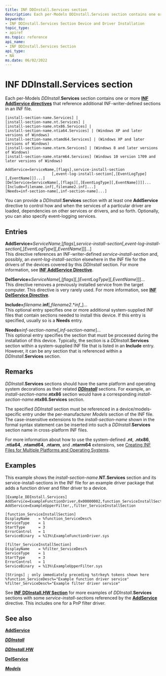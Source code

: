 ```yaml
---
title: INF DDInstall.Services section
description: Each per-Models DDInstall.Services section contains one or more INF AddService directives that reference additional INF-writer-defined sections in an INF file.
keywords:
- INF DDInstall.Services Section Device and Driver Installation
topic_type:
- apiref
ms.topic: reference
api_name:
- INF DDInstall.Services Section
api_type:
- NA
ms.date: 06/02/2022
---
```


# INF DDInstall.Services section

Each per-Models _DDInstall_.**Services** section contains one or more [**INF AddService directives**](inf-addservice-directive.md) that reference additional INF-writer-defined sections in an INF file.

```inf
[install-section-name.Services] |
[install-section-name.nt.Services] |
[install-section-name.ntx86.Services] |
[install-section-name.ntia64.Services] | (Windows XP and later versions of Windows)
[install-section-name.ntamd64.Services] | (Windows XP and later versions of Windows)
[install-section-name.ntarm.Services] | (Windows 8 and later versions of Windows)
[install-section-name.ntarm64.Services] (Windows 10 version 1709 and later versions of Windows)
 
AddService=ServiceName,[flags],service-install-section
                     [,event-log-install-section[,[EventLogType][,EventName]]]...]
[DelService=ServiceName[,[flags][,[EventLogType][,EventName]]]]...
[Include=filename.inf[,filename2.inf]...]
[Needs=inf-section-name[,inf-section-name]...] 
```

You can provide a _DDInstall_.**Services** section with at least one **AddService** directive to control how and when the services of a particular driver are loaded, dependencies on other services or drivers, and so forth. Optionally, you can also specify event-logging services.

## Entries

**AddService=**_ServiceName_,[_flags_],_service-install-section_[,_event-log-install-section_[,[_EventLogType_][,_EventName_]]]...]  
This directive references an INF-writer-defined _service-install-section_ and, possibly, an _event-log-install-section_ elsewhere in the INF file for the drivers of the devices covered by this _DDInstall_ section. For more information, see [**INF AddService Directive**](inf-addservice-directive.md).

**DelService=**_ServiceName_[,[_flags_][,[_EventLogType_][,_EventName_]]]...  
This directive removes a previously installed service from the target computer. This directive is very rarely used. For more information, see [**INF DelService Directive**](inf-delservice-directive.md).

**Include=**_filename_.**inf**[,_filename2_.**inf*_]...  
This optional entry specifies one or more additional system-supplied INF files that contain sections needed to install this device. If this entry is specified, usually so is a **Needs** entry.

**Needs=**_inf-section-name_[,_inf-section-name_]...  
This optional entry specifies the section that must be processed during the installation of this device. Typically, the section is a _DDInstall_.**Services** section within a system-supplied INF file that is listed in an **Include** entry. However, it can be any section that is referenced within a _DDInstall_.**Services** section.

## Remarks

_DDInstall_.**Services** sections should have the same platform and operating system decorations as their related [**_DDInstall_**](inf-ddinstall-section.md) sections. For example, an _install-section-name_.**ntx86** section would have a corresponding _install-section-name_.**ntx86.Services** section.

The specified _DDInstall_ section must be referenced in a device/models-specific entry under the per-manufacturer _Models_ section of the INF file. The case-insensitive extensions to the _install-section-name_ shown in the formal syntax statement can be inserted into such a _DDInstall_.**Services** section name in cross-platform INF files.

For more information about how to use the system-defined **.nt**, **.ntx86**, **.ntia64**, **.ntamd64**, **.ntarm**, and **.ntarm64** extensions, see [Creating INF Files for Multiple Platforms and Operating Systems](creating-inf-files-for-multiple-platforms-and-operating-systems.md).

## Examples

This example shows the _install-section-name_.**NT.Services** section and its service-install-sections in the INF file for an example driver package that adds a function driver and filter driver to a device.

```inf
[Example_DDInstall.Services]
AddService=ExampleFunctionDriver,0x00000002,function_ServiceInstallSection
AddService=ExampleUpperFilter,,filter_ServiceInstallSection

[function_ServiceInstallSection]
DisplayName    = %function_ServiceDesc%
ServiceType    = 1
StartType      = 3
ErrorControl   = 1
ServiceBinary  = %13%\ExampleFunctionDriver.sys

[filter_ServiceInstallSection]
DisplayName    = %filter_ServiceDesc%
ServiceType    = 1
StartType      = 3
ErrorControl   = 1
ServiceBinary  = %13%\ExampleUpperFilter.sys

[Strings] ; only immediately preceding %strkey% tokens shown here
%function_ServiceDesc%="Example function driver service"
%filter_ServiceDesc%="Example filter driver service"
```

See [**INF DDInstall.HW Section**](inf-ddinstall-hw-section.md) for more examples of _DDInstall_.**Services** sections with some *service-install-section*s referenced by the [**AddService**](inf-addservice-directive.md) directive. This includes one for a PnP filter driver.

## See also

[**AddService**](inf-addservice-directive.md)

[**_DDInstall_**](inf-ddinstall-section.md)

[**_DDInstall_.HW**](inf-ddinstall-hw-section.md)

[**DelService**](inf-delservice-directive.md)

[**_Models_**](inf-models-section.md)
